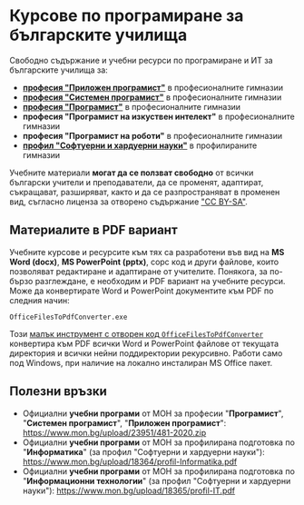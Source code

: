 # Курсове по програмиране за българските училища

Свободно съдържание и учебни ресурси по програмиране и ИТ за българските училища за:
 - [**професия "Приложен програмист"**](https://github.com/BG-IT-Edu/School-Programming/tree/main/Courses/Applied-Programmer) в професионалните гимназии
 - [**професия "Системен програмист"**](https://github.com/BG-IT-Edu/School-Programming/tree/main/Courses/System-Programmer) в професионалните гимназии
 - [**професия "Програмист"**](https://github.com/BG-IT-Edu/School-Programming/tree/main/Courses/Programmer) в професионалните гимназии
 - **професия "Програмист на изкуствен интелект"** в професионалните гимназии
 - **професия "Програмист на роботи"** в професионалните гимназии
 - [**профил "Софтуерни и хардуерни науки"**](https://github.com/BG-IT-Edu/School-Programming/tree/main/Courses/Software-Sciences) в профилираните гимназии
 
Учебните материали **могат да се ползват свободно** от всички български учители и преподаватели, да се променят, адаптират, съкращават, разширяват, както и да се разпространяват в променен вид, съгласно лиценза за отворено съдържание ["CC BY-SA"](https://creativecommons.org/licenses/by-sa/4.0/).

## Материалите в PDF вариант

Учебните курсове и ресурсите към тях са разработени във вид на **MS Word (docx)**, **MS PowerPoint (pptx)**, сорс код и други файлове, които позволяват редактиране и адаптиране от учителите. Понякога, за по-бързо разглеждане, е необходим и PDF вариант на учебните ресурси. Може да конвертирате Word и PowerPoint документите към PDF по следния начин:
```
OfficeFilesToPdfConverter.exe
```
Този [малък инструмент с отворен код `OfficeFilesToPdfConverter`](https://github.com/nakov/OfficeFilesToPdfConverter) конвертира към PDF всички Word и PowerPoint файлове от текущата директория и всички нейни поддиректории рекурсивно. Работи само под Windows, при наличие на локално инсталиран MS Office пакет.

## Полезни връзки
  - Официални **учебни програми** от МОН за професии "**Програмист**", "**Системен програмист**", "**Приложен програмист**": https://www.mon.bg/upload/23951/481-2020.zip
  - Официални **учебни програми** от МОН за профилирана подготовка по "**Информатика**" (за профил "Софтуерни и хардуерни науки"): https://www.mon.bg/upload/18364/profil-Informatika.pdf
  - Официални **учебни програми** от МОН за профилирана подготовка по "**Информационни технологии**" (за профил "Софтуерни и хардуерни науки"): https://www.mon.bg/upload/18365/profil-IT.pdf
  
